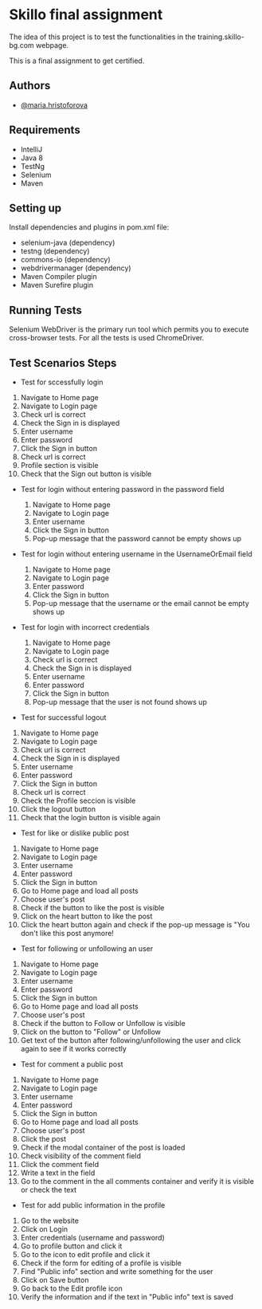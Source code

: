 
# Skillo final assignment

The idea of this project is to test the functionalities in the training.skillo-bg.com webpage. 

This is a final assignment to get certified. 



## Authors

- [@maria.hristoforova](https://www.github.com/maria.hristoforova)


## Requirements

- IntelliJ
- Java 8 
- TestNg 
- Selenium
- Maven 

## Setting up

Install dependencies and plugins in pom.xml file: 
- selenium-java (dependency)
- testng (dependency)
- commons-io (dependency)
- webdrivermanager (dependency)
- Maven Compiler plugin
- Maven Surefire plugin


## Running Tests

Selenium WebDriver is the primary run tool which permits you to execute cross-browser tests. 
For all the tests is used ChromeDriver. 


## Test Scenarios Steps

- Test for sccessfully login 
 1. Navigate to Home page
  2. Navigate to Login page
  3. Check url is correct
  4. Check the Sign in is displayed
  5. Enter username
  6. Enter password
  7. Click the Sign in button
  8. Check url is correct
  9. Profile section is visible
  10. Check that the Sign out button is visible

- Test for login without entering password in the password field 
  1. Navigate to Home page
  2. Navigate to Login page
  3. Enter username
  4. Click the Sign in button
  5. Pop-up message that the password cannot be empty shows up

- Test for login without entering username in the UsernameOrEmail field
  1. Navigate to Home page
  2. Navigate to Login page
  3. Enter password
  4. Click the Sign in button
  5. Pop-up message that the username or the email cannot be empty shows up

- Test for login with incorrect credentials
  1. Navigate to Home page
  2. Navigate to Login page
  3. Check url is correct
  4. Check the Sign in is displayed
  5. Enter username
  6. Enter password
  7. Click the Sign in button
  8. Pop-up message that the user is not found shows up

- Test for successful logout 
1. Navigate to Home page
2. Navigate to Login page
3. Check url is correct
4. Check the Sign in is displayed
5. Enter username
6. Enter password
7. Click the Sign in button
8. Check url is correct
9. Check the Profile seccion is visible 
10. Click the logout button
11. Check that the login button is visible again 

- Test for like or dislike public post 
1. Navigate to Home page
2. Navigate to Login page
3. Enter username
4. Enter password
5. Click the Sign in button
6. Go to Home page and load all posts
7. Choose user's post 
8. Check if the button to like the post is visible
9. Click on the heart button to like the post
10. Click the heart button again and check if the pop-up message is "You don't like this post anymore!

- Test for following or unfollowing an user
1. Navigate to Home page
2. Navigate to Login page
3. Enter username
4. Enter password
5. Click the Sign in button
6. Go to Home page and load all posts
7. Choose user's post 
8. Check if the button to Follow or Unfollow  is visible
9. Click on the button to "Follow" or Unfollow
10. Get text of the button after following/unfollowing the user and click again to see if it works correctly

- Test for comment a public post 
1. Navigate to Home page
2. Navigate to Login page
3. Enter username
4. Enter password
5. Click the Sign in button
6. Go to Home page and load all posts
7. Choose user's post 
8. Click the post
9. Check if the modal container of the post is loaded
10. Check visibility of the comment field
11. Click the comment field
12. Write a text in the field
13. Go to the comment in the all comments container and verify it is visible or check the text

- Test for add public information in the profile 
1. Go to the website
2. Click on Login
3. Enter credentials (username and password)
4. Go to profile button and click it
5. Go to the icon to edit profile and click it
6. Check if the form for editing of a profile is visible
7. Find "Public info" section and write something for the user
8. Click on Save button
9. Go back to the Edit profile icon
10. Verify the information and if the text in "Public info" text is saved
